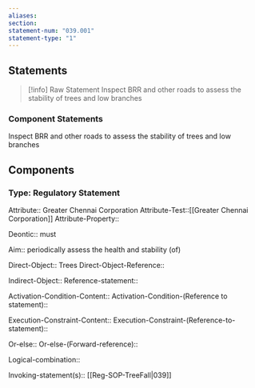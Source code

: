 ```yaml
---
aliases: 
section: 
statement-num: "039.001"
statement-type: "1"
---
```

## Statements 
> [!info] Raw Statement
> Inspect BRR and other roads to assess the stability of trees and low branches 
> 

### Component Statements
Inspect BRR and other roads to assess the stability of trees and low branches 
## Components
### Type: Regulatory Statement
Attribute:: Greater Chennai Corporation
Attribute-Test::[[Greater Chennai Corporation]]
Attribute-Property::

Deontic:: must

Aim:: periodically assess the health and stability (of)

Direct-Object:: Trees
Direct-Object-Reference:: 

Indirect-Object::
	Reference-statement::

Activation-Condition-Content::
	Activation-Condition-(Reference to statement)::

Execution-Constraint-Content::
	Execution-Constraint-(Reference-to-statement)::

Or-else::
	Or-else-(Forward-reference)::

Logical-combination::

Invoking-statement(s):: [[Reg-SOP-TreeFall|039]]